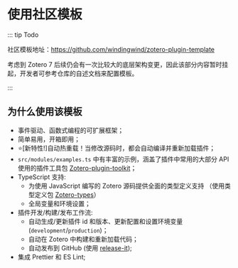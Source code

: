 # 使用社区模板

::: tip Todo

社区模板地址：<https://github.com/windingwind/zotero-plugin-template>

考虑到 Zotero 7 后续仍会有一次比较大的底层架构变更，因此该部分内容暂时挂起，开发者可参考仓库的自述文档来配置模板。

:::

## 为什么使用该模板

- 事件驱动、函数式编程的可扩展框架；
- 简单易用，开箱即用；
- ⭐[新特性!]自动热重载！当修改源码时，都会自动编译并重新加载插件；
- `src/modules/examples.ts` 中有丰富的示例，涵盖了插件中常用的大部分 API 使用的插件工具包 [Zotero-plugin-toolkit](https://github.com/windingwind/zotero-plugin-toolkit)；
- TypeScript 支持:
  - 为使用 JavaScript 编写的 Zotero 源码提供全面的类型定义支持 （使用类型定义包 [Zotero-types](https://github.com/windingwind/zotero-types)）
  - 全局变量和环境设置；
- 插件开发/构建/发布工作流:
  - 自动生成/更新插件 id 和版本、更新配置和设置环境变量 (`development`/`production`)；
  - 自动在 Zotero 中构建和重新加载代码；
  - 自动发布到 GitHub (使用 [release-it](https://github.com/release-it/release-it));
- 集成 Prettier 和 ES Lint;
